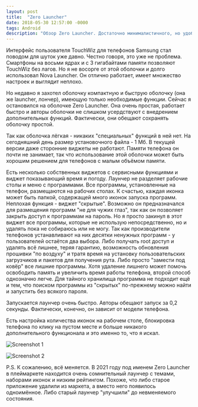 ```yaml
---
layout: post
title:  "Zero Launcher"
date: 2018-05-30 12:57:00 -0000
tags: Android
description: "Обзор Zero Launcher. Достаточно минималистичного, но удобного лаунчера."
---
```


Интерфейс пользователя TouchWiz для телефонов Samsung стал поводом для шуток уже давно. Честно говоря, это уже не проблема. Смартфоны на восьми ядрах и с 3 гигабайтами памяти позволяют TouchWiz без лагов. Но я не  восорге от этой оболочки и долго использовал Nova Launcher. Он отлично работает, имеет множество настроек и выглядит неплохо.

Но недавно я захотел оболочку компактную и быструю оболочку (она же launcher, лончер), имеющую только необходимые функции. Сейчас я остановился на оболочке Zero Launcher. Она очень простая, работает быстро и авторы оболочки не слишком усердствуют с внедрением дополнительных функций. Фактически, они обещают сохранять оболочку простой. 

Так как оболочка лёгкая - никаких "специальных" функций в ней нет. На сегодняшний день размер установочного файла - 1 Мб. В текущей версии даже сторонние виджеты не работают. Памяти телефона он почти не занимает, так что использование этой оболочки может быть хорошим решением для телефонов с малым объёмом памяти.

Есть несколько собственных виджетов с сервисными функциями и виджет показывающий время и погоду. Лаунчер не разделяет рабочие столы и меню с программами. Все программы, установленные на телефон, размещаются на рабочих столах. К счастью, каждая иконка может быть папкой, содержащей много иконок запуска программ. Неплохая функция - виджет "скрытые". Возможно он предназначался для размещения программ "не для чужих глаз", так как он позволяет закрыть доступ к программам на пароль. Но я просто закинул в этот виджет все программы, которые не использую непосредственно, но и удалять пока не собираюсь или не могу. Так как производители телефонов устанавливают на них десятки ненужных программ - у пользователей остаётся два выбора. Либо получать root доступ и удалять всё лишнее, теряя гарантию, возможность обновления прошивки "по воздуху" и тратя время на установку пользовательских загрузчиков и пакетов для получения рута. Либо просто "замести под ковёр" все лишние программы. Хотя удаление лишнего может помочь освободить память и увеличить время работы телефона, второй способ однозначно легче. Для тайного хранилища программа не подходит ещё и тем, что поиском программы из "скрытых" по-прежнему можно найти и запустить без всякого пароля.

Запускается лаунчер очень быстро. Авторы обещают запуск за 0,2 секунды. Фактически, конечно, он зависит от модели телефона. 

Есть настройка количества иконок на рабочем столе, блокировка телефона по клику на пустом месте и больше никакого дополнительного функционала и это именно то, что я искал.

![Screenshot 1](https://res.cloudinary.com/dlqc5rp9l/image/upload/v1625139050/blog/software/zero-launcher1_wfchif.jpg)

![Screenshot 2](https://res.cloudinary.com/dlqc5rp9l/image/upload/v1625139050/blog/software/zero-launcher2_pv1oug.jpg)

P.S. К сожалению, всё меняется. В 2021 году под именем Zero Launcher в плеймаркете находится очень сомнительный лаунчер с темами, наборами иконок и низким рейтингом. Похоже, что либо старое приложение удалили из маркета, а вместо него появилось одноимённое. Либо старый лаунчер "улучшили" до невменяемого состояния. 
